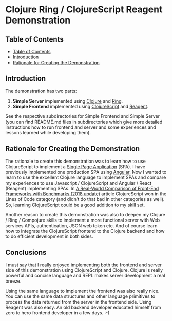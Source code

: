 # Clojure Ring / ClojureScript Reagent Demonstration


## Table of Contents

  * [Table of Contents](#table-of-contents)
  * [Introduction](#introduction)
  * [Rationale for Creating the Demonstration](#rationale-for-creating-the-demonstration)


## Introduction

The demonstration has two parts:

1. **Simple Server** implemented using [Clojure](https://clojure.org/) and [Ring](https://github.com/ring-clojure).
2. **Simple Frontend** implemented using [ClojureScript](https://clojurescript.org/) and [Reagent](https://reagent-project.github.io/).

See the respective subdirectories for Simple Frontend and Simple Server (you can find README.md files in subdirectories which give more detailed instructions how to run frontend and server and some experiences and lessons learned while developing them).

## Rationale for Creating the Demonstration

The rationale to create this demonstration was to learn how to use ClojureScript to implement a [Single Page Application](https://en.wikipedia.org/wiki/Single-page_application) (SPA). I have previously implemented one production SPA using [Angular](https://angular.io/). Now I wanted to learn to use the excellent Clojure language to implement SPAs and compare my experiences to use Javascript / ClojureScript and Angular / React (Reagent) implementing SPAs. In [A Real-World Comparison of Front-End Frameworks with Benchmarks (2018 update)](https://medium.freecodecamp.org/a-real-world-comparison-of-front-end-frameworks-with-benchmarks-2018-update-e5760fb4a962) article  ClojureScript won in the Lines of Code category (and didn't do that bad in other categories as well). So, learning ClojureScript could be a good addition to my skill set. 

Another reason to create this demonstration was also to deepen my Clojure / Ring / Compojure skills to implement a more functional server with Web services APIs, authentication, JSON web token etc. And of course learn how to integrate the ClojureScript frontend to the Clojure backend and how to do efficient development in both sides.

## Conclusions

I must say that I really enjoyed implementing both the frontend and server side of this demonstration using ClojureScript and Clojure. Clojure is really powerful and concise language and REPL makes server development a real breeze. 

Using the same language to implement the frontend was also really nice. You can use the same data structures and other language primitives to process the data returned from the server in the frontend side. Using Reagent was also easy. An old backend developer educated himself from zero to hero frontend developer in a few days. :-)

